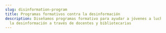 ```yaml
---
slug: disinformation-program
title: Programas formativos contra la desinformación
description: Diseñamos programas formativo para ayudar a jóvenes a luchar contra
  la desinformación a través de docentes y bibliotecarias
---
```

